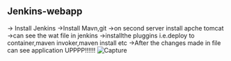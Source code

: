 ## Jenkins-webapp ###
-> Install Jenkins
->Install Mavn,git
->on second server install apche tomcat
->can see the wat file in jenkins
->installthe pluggins i.e.deploy to container,maven invoker,maven install etc
->After the changes made in file can see application UPPPP!!!!!!
![Capture](https://user-images.githubusercontent.com/72296999/115142613-6105b280-a060-11eb-9cc6-6791add82b5f.PNG)

